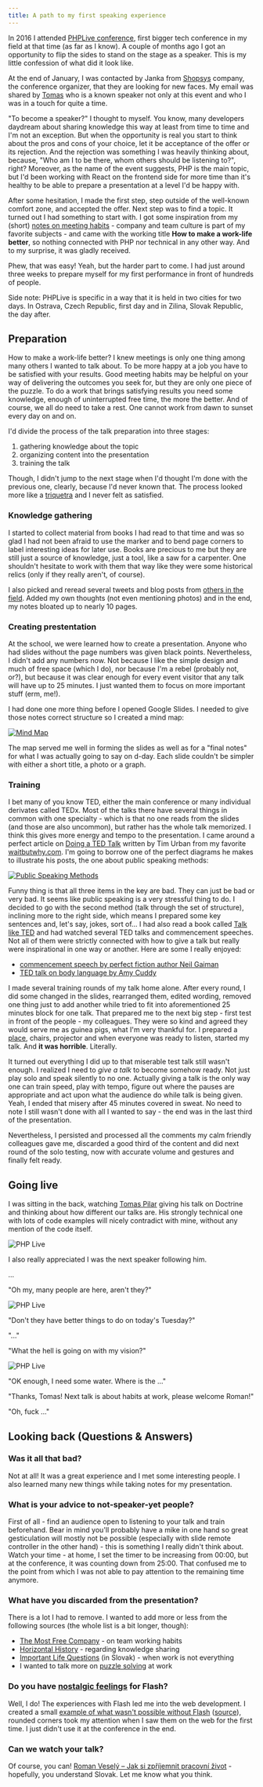 ```yaml
---
title: A path to my first speaking experience
---
```


In 2016 I attended <a href="http://www.phplive.cz/">PHPLive conference</a>, first bigger tech conference in my field at that time (as far as I know). A couple of months ago I got an opportunity to flip the sides to stand on the stage as a speaker. This is my little confession of what did it look like.

At the end of January, I was contacted by Janka from [Shopsys](https://www.shopsys.com/) company, the conference organizer, that they are looking for new faces. My email was shared by [Tomas](https://www.tomasvotruba.cz/) who is a known speaker not only at this event and who I was in a touch for quite a time.

"To become a speaker?" I thought to myself. You know, many developers daydream about sharing knowledge this way at least from time to time and I'm not an exception. But when the opportunity is real you start to think about the pros and cons of your choice, let it be acceptance of the offer or its rejection. And the rejection was something I was heavily thinking about, because, "Who am I to be there, whom others should be listening to?", right? Moreover, as the name of the event suggests, PHP is the main topic, but I'd been working with React on the frontend side for more time than it's healthy to be able to prepare a presentation at a level I'd be happy with.

After some hesitation, I made the first step, step outside of the well-known comfort zone, and accepted the offer. Next step was to find a topic. It turned out I had something to start with. I got some inspiration from my (short) [notes on meeting habits](/strange-codes-multiple-identities-team-habits/#meeting-habits) - company and team culture is part of my favorite subjects - and came with the working title **How to make a work-life better**, so nothing connected with PHP nor technical in any other way. And to my surprise, it was gladly received.

Phew, that was easy! Yeah, but the harder part to come. I had just around three weeks to prepare myself for my first performance in front of hundreds of people.

<Tip>

Side note: PHPLive is specific in a way that it is held in two cities for two days. In Ostrava, Czech Republic, first day and in Zilina, Slovak Republic, the day after.

</Tip>

## Preparation

How to make a work-life better? I knew meetings is only one thing among many others I wanted to talk about. To be more happy at a job you have to be satisfied with your results. Good meeting habits may be helpful on your way of delivering the outcomes you seek for, but they are only one piece of the puzzle. To do a work that brings satisfying results you need some knowledge, enough of uninterrupted free time, the more the better. And of course, we all do need to take a rest. One cannot work from dawn to sunset every day on and on.

I'd divide the process of the talk preparation into three stages:

1. gathering knowledge about the topic
1. organizing content into the presentation
1. training the talk

Though, I didn't jump to the next stage when I'd thought I'm done with the previous one, clearly, because I'd never known that. The process looked more like a [triquetra](https://en.wikipedia.org/wiki/Triquetra) and I never felt as satisfied.

### Knowledge gathering

I started to collect material from books I had read to that time and was so glad I had not been afraid to use the marker and to bend page corners to label interesting ideas for later use. Books are precious to me but they are still just a source of knowledge, just a tool, like a saw for a carpenter. One shouldn't hesitate to work with them that way like they were some historical relics (only if they really aren't, of course).

I also picked and reread several tweets and blog posts from [others in the field](/about/#what-do-i-read). Added my own thoughts (not even mentioning photos) and in the end, my notes bloated up to nearly 10 pages.

### Creating prestentation

At the school, we were learned how to create a presentation. Anyone who had slides without the page numbers was given black points. Nevertheless, I didn't add any numbers now. Not because I like the simple design and much of free space (which I do), nor because I'm a rebel (probably not, or?), but because it was clear enough for every event visitor that any talk will have up to 25 minutes. I just wanted them to focus on more important stuff (erm, me!).

I had done one more thing before I opened Google Slides. I needed to give those notes correct structure so I created a mind map:

[![Mind Map](../../../images/a-path-to-my-first-speaking-experience/mind-map.png)](https://coggle.it/diagram/WoHihAWJuAABqwgD/t/ako-si-sprijemnit-pracovny-zivot/978659faac09ba4d56e5a919b6a0c1df106830ce1b7f12d3ba7c9b34e7259450)

The map served me well in forming the slides as well as for a "final notes" for what I was actually going to say on d-day. Each slide couldn't be simpler with either a short title, a photo or a graph.

### Training

I bet many of you know TED, either the main conference or many individual derivates called TEDx. Most of the talks there have several things in common with one specialty - which is that no one reads from the slides (and those are also uncommon), but rather has the whole talk memorized. I think this gives more energy and tempo to the presentation. I came around a perfect article on [Doing a TED Talk](https://waitbutwhy.com/2016/03/doing-a-ted-talk-the-full-story.html) written by Tim Urban from my favorite [waitbutwhy.com](https://waitbutwhy.com/). I'm going to borrow one of the perfect diagrams he makes to illustrate his posts, the one about public speaking methods:

[![Public Speaking Methods](../../../images/a-path-to-my-first-speaking-experience/method-graph.jpg)](https://28oa9i1t08037ue3m1l0i861-wpengine.netdna-ssl.com/wp-content/uploads/2016/03/Method-graph-2.png)

Funny thing is that all three items in the key are bad. They can just be bad or very bad. It seems like public speaking is a very stressful thing to do. I decided to go with the second method (talk through the set of structure), inclining more to the right side, which means I prepared some key sentences and, let's say, jokes, sort of... I had also read a book called [Talk like TED](https://www.goodreads.com/book/show/33804062-hovor-ako-ted) and had watched several TED talks and commencement speeches. Not all of them were strictly connected with how to give a talk but really were inspirational in one way or another. Here are some I really enjoyed:

- [commencement speech by perfect fiction author Neil Gaiman](https://www.youtube.com/watch?v=plWexCID-kA)
- [TED talk on body language by Amy Cuddy](https://www.youtube.com/watch?v=RWZluriQUzE)

I made several training rounds of my talk home alone. After every round, I did some changed in the slides, rearranged them, edited wording, removed one thing just to add another while tried to fit into aforementioned 25 minutes block for one talk. That prepared me to the next big step - first test in front of the people - my colleagues. They were so kind and agreed they would serve me as guinea pigs, what I'm very thankful for. I prepared a [place](http://dobra-cajovna.sk/), chairs, projector and when everyone was ready to listen, started my talk. And **it was horrible**. Literally.

It turned out everything I did up to that miserable test talk still wasn't enough. I realized I need to _give a talk_ to become somehow ready. Not just play solo and speak silently to no one. Actually giving a talk is the only way one can train speed, play with tempo, figure out where the pauses are appropriate and act upon what the audience do while talk is being given. Yeah, I ended that misery after 45 minutes covered in sweat. No need to note I still wasn't done with all I wanted to say - the end was in the last third of the presentation.

Nevertheless, I persisted and processed all the comments my calm friendly colleagues gave me, discarded a good third of the content and did next round of the solo testing, now with accurate volume and gestures and finally felt ready.

## Going live

I was sitting in the back, watching [Tomas Pilar](https://www.tomaspilar.cz/) giving his talk on Doctrine and thinking about how different our talks are. His strongly technical one with lots of code examples will nicely contradict with mine, without any mention of the code itself.

![PHP Live](../../../images/a-path-to-my-first-speaking-experience/phplive-live01.jpg)

I also really appreciated I was the next speaker following him.

...

"Oh my, many people are here, aren't they?"

![PHP Live](../../../images/a-path-to-my-first-speaking-experience/phplive-live02.jpg)

"Don't they have better things to do on today's Tuesday?"

"..."

"What the hell is going on with my vision?"

![PHP Live](../../../images/a-path-to-my-first-speaking-experience/phplive-live03.jpg)

"OK enough, I need some water. Where is the ..."

"Thanks, Tomas! Next talk is about habits at work, please welcome Roman!"

"Oh, fuck ..."

## Looking back (Questions & Answers)

### Was it all that bad?

Not at all! It was a great experience and I met some interesting people. I also learned many new things while taking notes for my presentation.

### What is your advice to not-speaker-yet people?

First of all - find an audience open to listening to your talk and train beforehand. Bear in mind you'll probably have a mike in one hand so great gesticulation will mostly not be possible (especially with slide remote controller in the other hand) - this is something I really didn't think about. Watch your time - at home, I set the timer to be increasing from 00:00, but at the conference, it was counting down from 25:00. That confused me to the point from which I was not able to pay attention to the remaining time anymore.

### What have you discarded from the presentation?

There is a lot I had to remove. I wanted to add more or less from the following sources (the whole list is a bit longer, though):

- [The Most Free Company](http://slides.com/nethemba/the-most-free-company) - on team working habits
- [Horizontal History](https://waitbutwhy.com/2016/01/horizontal-history.html) - regarding knowledge sharing
- [Important Life Questions](https://produkty.vladozlatos.com/zivotne-dolezite-otazky.html) (in Slovak) - when work is not everything
- I wanted to talk more on [puzzle solving](https://hugelolcdn.com/i/454636.jpg) at work

### Do you have [nostalgic feelings](https://www.facebook.com/pehapelive/photos/a.180752525465917.1073741830.168767076664462/745649208976243/) for Flash?

Well, I do! The experiences with Flash led me into the web development. I created a small [example of what wasn't possible without Flash](https://crazko.github.io/perfect-button/) ([source](https://github.com/crazko/perfect-button)), rounded corners took my attention when I saw them on the web for the first time. I just didn't use it at the conference in the end.

### Can we watch your talk?

Of course, you can! [Roman Veselý – Jak si zpříjemnit pracovní život](https://www.youtube.com/watch?v=EW2DwVhrZEw) - hopefully, you understand Slovak. Let me know what you think.
